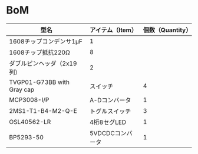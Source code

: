 # BoM
型名 | アイテム（Item）|個数（Quantity）
---|---|---
| 1608チップコンデンサ1μF | 1
| 1608チップ抵抗220Ω | 8
| ダブルピンヘッダ（2x19列） | 2
TVGP01-G73BB with Gray cap | スイッチ | 4
MCP3008-I/P | A-Dコンバータ | 1
2MS1-T1-B4-M2-Q-E | トグルスイッチ | 3
OSL40562-LR | 4桁8セグLED | 1
BP5293-50 | 5VDCDCコンバータ | 1
